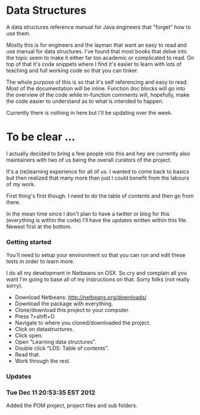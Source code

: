 Data Structures
==============

A data structures reference manual for Java engineers that "forget" how to use them.

Mostly this is for engineers and the layman that want an easy to read and use manual for data structures. I've found that most books that delve into the topic seem to make it either far too academic or complicated to read. On top of that it's code snippets where I find it's easier to learn with lots of teaching and full working code so that you can tinker.

The whole purpose of this is so that it's self referencing and easy to read. Most of the documentation will be inline. Function doc blocks will go into the overview of the code while in-function comments will, hopefully, make the code easier to understand as to what is intended to happen.

Currently there is nothing in here but I'll be updating over the week.

# To be clear ...
I actually decided to bring a few people into this and hey are currently also maintainers with two of us being the overall curators of the project.

It's a (re)learning experience for all of us. I wanted to come back to basics but then realized that many more than just I could benefit from the labours of my work.

First thing's first though. I need to do the table of contents and then go from there.

In the mean time since I don't plan to have a twitter or blog for this (everything is within the code) I'll have the updates written within this file. Newest first at the bottom.

### Getting started
You'll need to setup your environment so that you can run and edit these tests in order to learn more.

I do all my development in Netbeans on OSX. So cry and complain all you want I'm going to base all of my instructions on that. Sorry folks (not really sorry).
* Download Netbeans: http://netbeans.org/downloads/
* Download the package with everything.
* Clone/download this project to your computer.
* Press ?+shift+O
* Navigate to where you cloned/downloaded the project.
* Click on datastructures.
* Click open.
* Open "Learning data structures".
* Double click "LDS: Table of contents".
* Read that.
* Work through the rest.

### Updates
### Tue Dec 11 20:53:35 EST 2012
Added the POM project, project files and sub folders.
